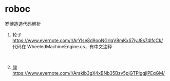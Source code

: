# roboc
罗博造造代码解析

1. 轮子
https://www.evernote.com/l/ArYlse8d9opNGrlqV8mKxS7iyJ8s74IfcCk/
代码在   WheeledMachineEngine.cs，有中文注释
<br >

2. 腿
https://www.evernote.com/l/Araklb3gX4xBNb35Bzv5pjGTPlgqjiPEqGM/
<br >